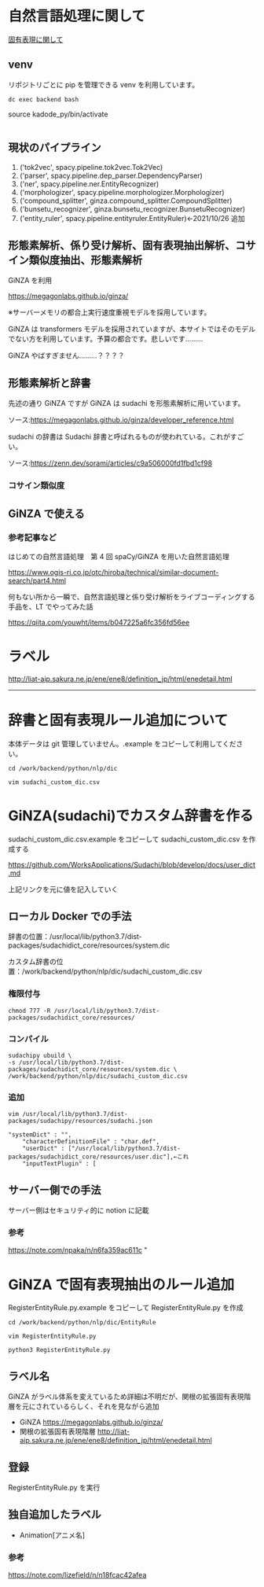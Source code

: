 # 自然言語処理に関して

[固有表現に関して](01_ner.md)

## venv

リポジトリごとに pip を管理できる venv を利用しています。

```
dc exec backend bash
```

source kadode_py/bin/activate

```

```

## 現状のパイプライン

1. ('tok2vec', spacy.pipeline.tok2vec.Tok2Vec)
1. ('parser', spacy.pipeline.dep_parser.DependencyParser)
1. ('ner', spacy.pipeline.ner.EntityRecognizer)
1. ('morphologizer', spacy.pipeline.morphologizer.Morphologizer)
1. ('compound_splitter', ginza.compound_splitter.CompoundSplitter)
1. ('bunsetu_recognizer', ginza.bunsetu_recognizer.BunsetuRecognizer)
1. ('entity_ruler', spacy.pipeline.entityruler.EntityRuler)←2021/10/26 追加

## 形態素解析、係り受け解析、固有表現抽出解析、コサイン類似度抽出、形態素解析

GiNZA を利用

https://megagonlabs.github.io/ginza/

※サーバーメモリの都合上実行速度重視モデルを採用しています。

GiNZA は transformers モデルを採用されていますが、本サイトではそのモデルでない方を利用しています。予算の都合です。悲しいです………

GiNZA やばすぎません………？？？？

## 形態素解析と辞書

先述の通り GiNZA ですが GiNZA は sudachi を形態素解析に用いています。

ソース:https://megagonlabs.github.io/ginza/developer_reference.html

sudachi の辞書は Sudachi 辞書と呼ばれるものが使われている。これがすごい。

ソース:https://zenn.dev/sorami/articles/c9a506000fd1fbd1cf98

### コサイン類似度

## GiNZA で使える

### 参考記事など

はじめての自然言語処理　第 4 回 spaCy/GiNZA を用いた自然言語処理

https://www.ogis-ri.co.jp/otc/hiroba/technical/similar-document-search/part4.html

何もない所から一瞬で、自然言語処理と係り受け解析をライブコーディングする手品を、LT でやってみた話

https://qiita.com/youwht/items/b047225a6fc356fd56ee

# ラベル

http://liat-aip.sakura.ne.jp/ene/ene8/definition_jp/html/enedetail.html

---

# 辞書と固有表現ルール追加について

本体データは git 管理していません。.example をコピーして利用してください。

```
cd /work/backend/python/nlp/dic

vim sudachi_custom_dic.csv

```

# GiNZA(sudachi)でカスタム辞書を作る

sudachi_custom_dic.csv.example をコピーして sudachi_custom_dic.csv を作成する

https://github.com/WorksApplications/Sudachi/blob/develop/docs/user_dict.md

上記リンクを元に値を記入していく

## ローカル Docker での手法

辞書の位置：/usr/local/lib/python3.7/dist-packages/sudachidict_core/resources/system.dic

カスタム辞書の位置：/work/backend/python/nlp/dic/sudachi_custom_dic.csv

### 権限付与

```
chmod 777 -R /usr/local/lib/python3.7/dist-packages/sudachidict_core/resources/
```

### コンパイル

```
sudachipy ubuild \
-s /usr/local/lib/python3.7/dist-packages/sudachidict_core/resources/system.dic \
/work/backend/python/nlp/dic/sudachi_custom_dic.csv

```

### 追加

```
vim /usr/local/lib/python3.7/dist-packages/sudachipy/resources/sudachi.json

"systemDict" : "",
    "characterDefinitionFile" : "char.def",
    "userDict" : ["/usr/local/lib/python3.7/dist-packages/sudachidict_core/resources/user.dic"],←これ
    "inputTextPlugin" : [

```

## サーバー側での手法

サーバー側はセキュリティ的に notion に記載

### 参考

https://note.com/npaka/n/n6fa359ac611c
"

# GiNZA で固有表現抽出のルール追加

RegisterEntityRule.py.example をコピーして RegisterEntityRule.py を作成

```
cd /work/backend/python/nlp/dic/EntityRule

vim RegisterEntityRule.py

python3 RegisterEntityRule.py

```

## ラベル名

GiNZA がラベル体系を変えているため詳細は不明だが、関根の拡張固有表現階層を元にされているらしく、それを見ながら追加

-   GiNZA
    https://megagonlabs.github.io/ginza/
-   関根の拡張固有表現階層 http://liat-aip.sakura.ne.jp/ene/ene8/definition_jp/html/enedetail.html

## 登録

RegisterEntityRule.py を実行

## 独自追加したラベル

-   Animation[アニメ名]

### 参考

https://note.com/lizefield/n/n18fcac42afea

